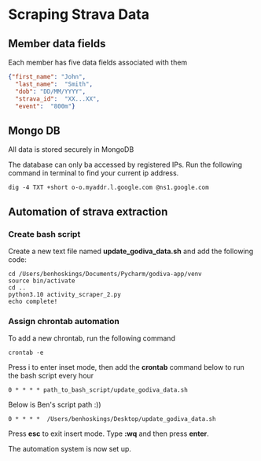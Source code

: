 # Scraping Strava Data

## Member data fields
Each member has five data fields associated with them 

```json
{"first_name": "John", 
  "last_name":  "Smith", 
  "dob": "DD/MM/YYYY", 
  "strava_id":  "XX...XX", 
  "event":  "800m"}
```

## Mongo DB
All data is stored securely in MongoDB

The database can only ba accessed by registered IPs. Run the following command in terminal to find your current ip address.
```commandline
dig -4 TXT +short o-o.myaddr.l.google.com @ns1.google.com
```

## Automation of strava extraction

### Create bash script
Create a new text file named **update_godiva_data.sh** and add the following code:
```commandline
cd /Users/benhoskings/Documents/Pycharm/godiva-app/venv
source bin/activate
cd .. 
python3.10 activity_scraper_2.py
echo complete!
```

### Assign chrontab automation
To add a new chrontab, run the following command
```commandline
crontab -e
```
Press i to enter inset mode, then add the **crontab** command below to run the bash script every hour
```commandline
0 * * * * path_to_bash_script/update_godiva_data.sh
```

Below is Ben's script path :))
```commandline
0 * * * *  /Users/benhoskings/Desktop/update_godiva_data.sh
```
Press **esc** to exit insert mode. Type **:wq** and then press **enter**.  

The automation system is now set up.


